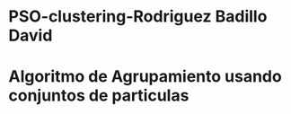 # PSO-clustering-Rodriguez Badillo David
# Algoritmo de Agrupamiento usando conjuntos de particulas
